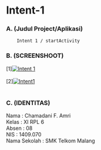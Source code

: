 # Intent-1
### A. (Judul Project/Aplikasi)
        Intent 1 / startActivity
        
### B. (SCREENSHOOT)
[1]<a href='https://postimg.org/image/sn7d85v6f/' target='_blank'><img src='https://s23.postimg.org/sn7d85v6f/Intent_1.jpg' border='0' alt="Intent 1"/></a><br/><br/>
[2]<a href='https://postimg.org/image/wkumxkhzr/' target='_blank'><img src='https://s23.postimg.org/wkumxkhzr/Intent1.jpg' border='0' alt="Intent1"/></a><br/><br/>
### C. (IDENTITAS)
Nama         : Chamadani F. Amri<br>
Kelas        : XI RPL 6<br>
Absen        : 08<br>
NIS          : 1409.070<br>
Nama Sekolah : SMK Telkom Malang<br>
